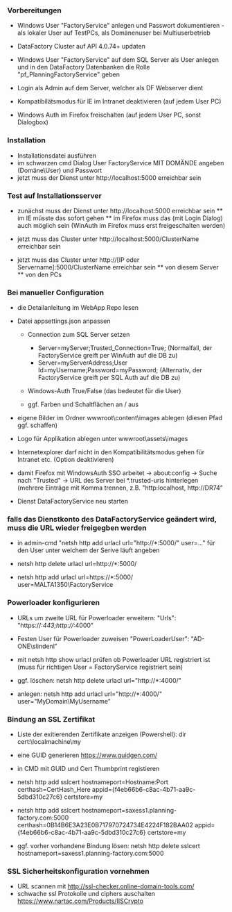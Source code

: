 

### Vorbereitungen
* Windows User "FactoryService" anlegen und Passwort dokumentieren - als lokaler User auf TestPCs, als Domänenuser bei Multiuserbetrieb
* DataFactory Cluster auf API 4.0.74+ updaten
* Windows User "FactoryService" auf dem SQL Server als User anlegen und in den DataFactory Datenbanken die Rolle "pf_PlanningFactoryService" geben
* Login als Admin auf dem Server, welcher als DF Webserver dient

* Kompatibilätsmodus für IE im Intranet deaktivieren (auf jedem User PC)
* Windows Auth im Firefox freischalten (auf jedem User PC, sonst Dialogbox)


### Installation
* Installationsdatei ausführen
* im schwarzen cmd Dialog User FactoryService MIT DOMÄNDE angeben (Domäne\User) und Passwort
* jetzt muss der Dienst unter http://localhost:5000 erreichbar sein

### Test auf Installationsserver 
*  zunächst muss der Dienst unter http://localhost:5000 erreichbar sein 
** im IE müsste das sofort gehen
** im Firefox muss das (mit Login Dialog) auch möglich sein (WinAuth im Firefox muss erst freigeschalten werden)

* jetzt muss das Cluster unter http://localhost:5000/ClusterName erreichbar sein
* jetzt muss das Cluster unter http://[IP oder Servername]:5000/ClusterName erreichbar sein 
** von diesem Server
** von den PCs 

### Bei manueller Configuration

* die Detailanleitung im WebApp Repo lesen

* Datei appsettings.json anpassen
    * Connection zum SQL Server setzen
      * Server=myServer;Trusted_Connection=True;  (Normalfall, der FactoryService greift per WinAuth auf die DB zu)
      * Server=myServerAddress;User Id=myUsername;Password=myPassword; (Alternativ, der FactoryService greift per SQL Auth auf die DB zu)
    
    * Windows-Auth True/False (das bedeutet für die User)
    * ggf. Farben und Schaltflächen an / aus

* eigene Bilder im Ordner wwwroot\content\images ablegen (diesen Pfad ggf. schaffen)
* Logo für Applikation ablegen unter wwwroot\assets\images
* Internetexplorer darf nicht in den Kompatibilitätsmodus gehen für Intranet etc. (Option deaktivieren)
* damit Firefox mit WindowsAuth SSO arbeitet -> about:config -> Suche nach "Trusted" -> URL des Server bei *.trusted-uris hinterlegen (mehrere Einträge mit Komma trennen, z.B. "http:localhost, http://DR74"

* Dienst DataFactoryService neu starten

### falls das Dienstkonto des DataFactoryService geändert wird, muss die URL wieder freigegben werden

* in admin-cmd "netsh http add urlacl url="http://*:5000/" user=..." für den User unter welchem der Serive läuft angeben

* netsh http delete urlacl url=http://*:5000/
* netsh http add urlacl url=https://*:5000/ user=MALTA1350\FactoryService


### Powerloader konfigurieren

* URLs um zweite URL für Powerloader erweitern: "Urls": "https://*:443;http://*:4000"

* Festen User für Powerloader zuweisen    "PowerLoaderUser": "AD-ONE\\slindenl"
    
* mit netsh http show urlacl prüfen ob Powerloader URL registriert ist (muss für richtigen User = FactoryService registriert sein)

* ggf. löschen: netsh http delete urlacl url="http://*:4000/"

* anlegen: netsh http add urlacl url="http://*:4000/" user="MyDomain\MyUsername"


### Bindung an SSL Zertifikat
* Liste der exitierenden Zertifikate anzeigen (Powershell): dir cert:\localmachine\my

* eine GUID generieren https://www.guidgen.com/
* in CMD mit GUID und Cert Thumbprint registieren

* netsh http add sslcert hostnameport=Hostname:Port certhash=CertHash_Here appid={f4eb66b6-c8ac-4b71-aa9c-5dbd310c27c6} certstore=my

* netsh http add sslcert hostnameport=saxess1.planning-factory.com:5000 certhash=0B14B6E3A23E0B717970724734E4224F182BAA02 appid={f4eb66b6-c8ac-4b71-aa9c-5dbd310c27c6} certstore=my

* ggf. vorher vorhandene Bindung lösen: netsh http delete sslcert hostnameport=saxess1.planning-factory.com:5000

### SSL Sicherheitskonfiguration vornehmen

* URL scannen mit http://ssl-checker.online-domain-tools.com/
* schwache ssl Protokolle und ciphers auschalten https://www.nartac.com/Products/IISCrypto


